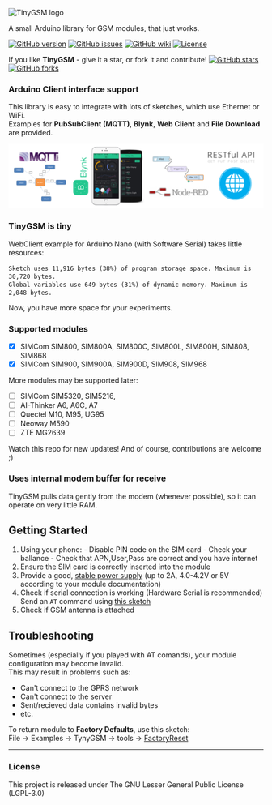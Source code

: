 ![TinyGSM logo](https://cdn.rawgit.com/vshymanskyy/TinyGSM/ffac7710ec93ec36648ec336b08a5856dcba6154/extras/logo.svg)

A small Arduino library for GSM modules, that just works.
<!---
[![GitHub download](https://img.shields.io/github/downloads/vshymanskyy/TinyGSM/total.svg)](https://github.com/vshymanskyy/TinyGSM/releases/latest)
[![GitHub stars](https://img.shields.io/github/stars/vshymanskyy/TinyGSM.svg)](https://github.com/vshymanskyy/TinyGSM/stargazers)
--->
[![GitHub version](https://img.shields.io/github/release/vshymanskyy/TinyGSM.svg)](https://github.com/vshymanskyy/TinyGSM/releases/latest)
[![GitHub issues](https://img.shields.io/github/issues/vshymanskyy/TinyGSM.svg)](https://github.com/vshymanskyy/TinyGSM/issues)
[![GitHub wiki](https://img.shields.io/badge/Wiki-available-brightgreen.svg)](https://github.com/vshymanskyy/TinyGSM/wiki)
[![License](https://img.shields.io/badge/license-LGPL3-blue.svg)](https://github.com/vshymanskyy/TinyGSM/blob/master/LICENSE)

If you like **TinyGSM** - give it a star, or fork it and contribute! 
[![GitHub stars](https://img.shields.io/github/stars/vshymanskyy/TinyGSM.svg?style=social&label=Star)](https://github.com/vshymanskyy/TinyGSM/stargazers) 
[![GitHub forks](https://img.shields.io/github/forks/vshymanskyy/TinyGSM.svg?style=social&label=Fork)](https://github.com/vshymanskyy/TinyGSM/network)

### Arduino Client interface support
This library is easy to integrate with lots of sketches, which use Ethernet or WiFi.  
Examples for **PubSubClient (MQTT)**, **Blynk**, **Web Client** and **File Download** are provided.

![examples](/extras/examples.png)

### TinyGSM is tiny
WebClient example for Arduino Nano (with Software Serial) takes little resources:
```
Sketch uses 11,916 bytes (38%) of program storage space. Maximum is 30,720 bytes.
Global variables use 649 bytes (31%) of dynamic memory. Maximum is 2,048 bytes.
```
Now, you have more space for your experiments.

### Supported modules
- [x] SIMCom SIM800, SIM800A, SIM800C, SIM800L, SIM800H, SIM808, SIM868
- [x] SIMCom SIM900, SIM900A, SIM900D, SIM908, SIM968

More modules may be supported later:
- [ ] SIMCom SIM5320, SIM5216, 
- [ ] AI-Thinker A6, A6C, A7
- [ ] Quectel M10, M95, UG95
- [ ] Neoway M590
- [ ] ZTE MG2639

Watch this repo for new updates! And of course, contributions are welcome ;)

### Uses internal modem buffer for receive
TinyGSM pulls data gently from the modem (whenever possible), so it can operate on very little RAM.

## Getting Started

  1. Using your phone:
    - Disable PIN code on the SIM card
    - Check your ballance
    - Check that APN,User,Pass are correct and you have internet
  2. Ensure the SIM card is correctly inserted into the module
  3. Provide a good, [stable power supply](wiki/Powering-GSM-module) (up to 2A, 4.0-4.2V or 5V according to your module documentation)
  4. Check if serial connection is working (Hardware Serial is recommended)  
     Send an ```AT``` command using [this sketch](tools/AT_Debug/AT_Debug.ino)
  5. Check if GSM antenna is attached

## Troubleshooting

Sometimes (especially if you played with AT comands), your module configuration may become invalid.  
This may result in problems such as:

 * Can't connect to the GPRS network
 * Can't connect to the server
 * Sent/recieved data contains invalid bytes
 * etc.

To return module to **Factory Defaults**, use this sketch:  
  File -> Examples -> TynyGSM -> tools -> [FactoryReset](https://github.com/vshymanskyy/TinyGSM/blob/master/tools/FactoryReset/FactoryReset.ino)

__________

### License
This project is released under
The GNU Lesser General Public License (LGPL-3.0)
